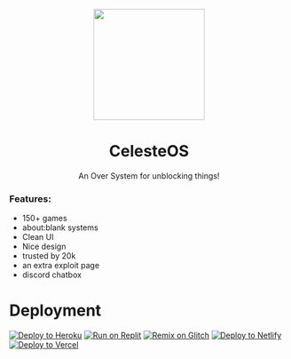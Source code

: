 <p align="center"><img src="https://raw.githubusercontent.com/GalacticNetwork/jordansmathwork-v4/main/assets/img/jmw.png" height="200">
</p>

<h1 align="center"><strong>CelesteOS</strong></h1>
<p align="center">An Over System for unblocking things!</p>

### Features:
- 150+ games
- about:blank systems
- Clean UI
- Nice design
- trusted by 20k
- an extra exploit page
- discord chatbox
# Deployment
<a target="_blank" href="https://heroku.com/deploy/?template=https://github.com/GalacticNetwork/jordansmathwork-v4"><img alt="Deploy to Heroku" src="https://binbashbanana.github.io/deploy-buttons/buttons/remade/heroku.svg"></a>
<a target="_blank" href="https://replit.com/github/GalacticNetwork/jordansmathwork-v4"><img alt="Run on Replit" src="https://binbashbanana.github.io/deploy-buttons/buttons/remade/replit.svg"></a>
<a target="_blank" href="https://glitch.com/edit/#!/import/git?url=https://github.com/GalacticNetwork/jordansmathwork-v4"><img alt="Remix on Glitch" src="https://binbashbanana.github.io/deploy-buttons/buttons/remade/glitch.svg"></a>
<a target="_blank" href="https://app.netlify.com/start/deploy?repository=https://github.com/GalacticNetwork/jordansmathwork-v4"><img alt="Deploy to Netlify" src="https://binbashbanana.github.io/deploy-buttons/buttons/remade/netlify.svg"></a>
<a target="_blank" href="https://vercel.com/new/clone?repository-url=https://github.com/GalacticNetwork/jordansmathwork-v4"><img alt="Deploy to Vercel" src="https://binbashbanana.github.io/deploy-buttons/buttons/remade/vercel.svg"></a>
